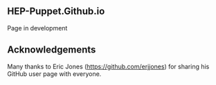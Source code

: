 ## HEP-Puppet.Github.io
Page in development

## Acknowledgements

Many thanks to Eric Jones (https://github.com/erjjones) for sharing his GitHub user page with everyone.

